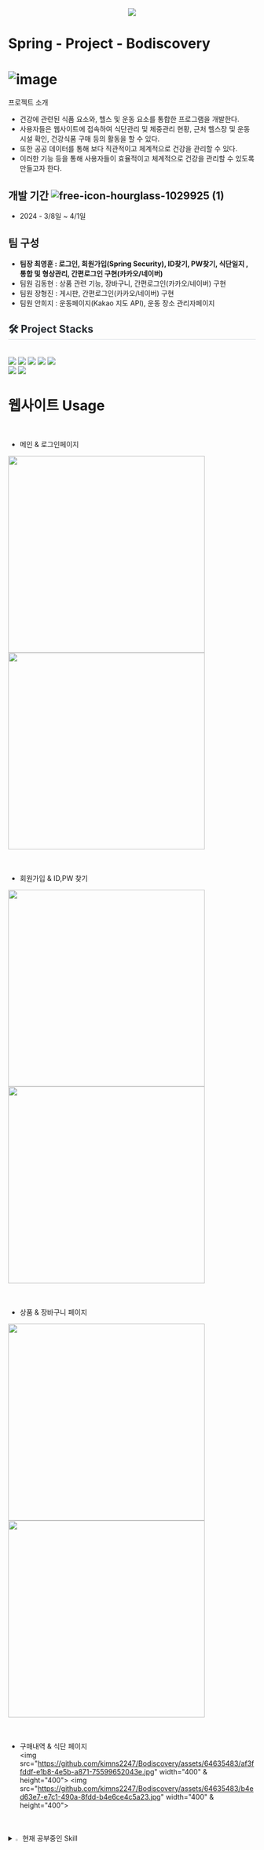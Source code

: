 <div align= "center">
    <img src="https://capsule-render.vercel.app/api?type=waving&color=auto&height=180&text=Bodiscovery&animation=fadeIn&fontColor=000000&fontSize=60" />
    </div>

<h1> Spring - Project - Bodiscovery </h1>

    
# ![image](https://github.com/kimns2247/Bodiscovery/assets/64635483/8a55155b-8163-4d97-a7d7-0e7894ca5672)
프로젝트 소개
- 건강에 관련된 식품 요소와, 헬스 및 운동 요소를 통합한 프로그램을 개발한다.
- 사용자들은 웹사이트에 접속하여 식단관리 및 체중관리 현황, 근처 헬스장 및 운동 시설 확인, 건강식품 구매 등의 활동을 할 수 있다.
- 또한 공공 데이터를 통해 보다 직관적이고 체계적으로 건강을 관리할 수 있다.
- 이러한 기능 등을 통해 사용자들이 효율적이고 체계적으로 건강을 관리할 수 있도록 만들고자 한다.



## 개발 기간 ![free-icon-hourglass-1029925 (1)](https://github.com/kimns2247/Matdori/assets/64635483/8f28b960-034b-47ab-8df9-bc566fc927f1)
- 2024 - 3/8일 ~ 4/1일

## 팀 구성
- <B>팀장 최영훈 :  로그인, 회원가입(Spring Security), ID찾기, PW찾기, 식단일지 , 통합 및 형상관리, 간편로그인 구현(카카오/네이버)</B>
- 팀원 김동현 : 상품 관련 기능, 장바구니, 간편로그인(카카오/네이버) 구현
- 팀원 장형진 : 게시판, 간편로그인(카카오/네이버) 구현
- 팀원 안희지 : 운동페이지(Kakao 지도 API), 운동 장소 관리자페이지


<h2 style="border-bottom: 1px solid #d8dee4; color: #282d33;"> 
    🛠️ Project Stacks </h2> <br> 
    <div style="margin: ; text-align: left;" "text-align: left;"> <img src="https://img.shields.io/badge/Apache Tomcat-F8DC75?style=for-the-badge&logo=Apache Tomcat&logoColor=white">
          <img src="https://img.shields.io/badge/Java-007396?style=for-the-badge&logo=Java&logoColor=white">
          <img src="https://img.shields.io/badge/Javascript-F7DF1E?style=for-the-badge&logo=Javascript&logoColor=white">
          <img src="https://img.shields.io/badge/jQuery-0769AD?style=for-the-badge&logo=jQuery&logoColor=white">
          <img src="https://img.shields.io/badge/Oracle-F80000?style=for-the-badge&logo=Oracle&logoColor=white">
          <br/><img src="https://img.shields.io/badge/Spring-6DB33F?style=for-the-badge&logo=Spring&logoColor=white">
            <img src="https://img.shields.io/badge/Mybatis-6DB33F?style=for-the-badge&logo=MYbatis&logoColor=black">
          </div>
    </div>


# 웹사이트 Usage
<br>

- 메인 & 로그인페이지<br>
<div>   
<img src="https://github.com/kimns2247/Bodiscovery/assets/64635483/1a1570a4-7ea0-408d-bea5-d9149356bd10.jpg" width="400" & height="400"></img>   
<img src="https://github.com/kimns2247/Bodiscovery/assets/64635483/cf75d4a5-4fea-4c81-8c02-936aaaceb602.jpg" width="400" & height="400"></img> 
</div>
<br><br>

- 회원가입 & ID,PW 찾기 <br>
<div>
<img src="https://github.com/kimns2247/Bodiscovery/assets/64635483/feb4b084-babd-479f-97e2-8f6a9d963e6f.jpg" width="400" & height="400"></img>
<img src="https://github.com/kimns2247/Bodiscovery/assets/64635483/05732d4b-bea6-42fd-8959-09145ed9e3e6.jpg" width="400" & height="400"></img> 
</div>
<br><br>

- 상품 & 장바구니 페이지 <br>
<div>
<img src="https://github.com/kimns2247/Bodiscovery/assets/64635483/e47e24bf-a114-4351-93e7-c89d29316d44.jpg" width="400" & height="400"></img>
<img src="https://github.com/kimns2247/Bodiscovery/assets/64635483/79005378-f9fa-4eb3-8c93-5dae43c597fc.jpg" width="400" & height="400"></img>
</div>
<br><br>

- 구매내역 & 식단 페이지 <br>
<img src="https://github.com/kimns2247/Bodiscovery/assets/64635483/af3ffddf-e1b8-4e5b-a871-75599652043e.jpg" width="400" & height="400"></img>
<img src="https://github.com/kimns2247/Bodiscovery/assets/64635483/b4ed63e7-e7c1-490a-8fdd-b4e6ce4c5a23.jpg" width="400" & height="400"></img>
<br><br><br>




<details>
<summary>
  <img src="https://raw.githubusercontent.com/Tarikul-Islam-Anik/Animated-Fluent-Emojis/master/Emojis/Hand%20gestures/Eyes.png" alt="Eyes" width="2%" /> 현재 공부중인 Skill
</summary>
   <br>
  <img src="https://img.shields.io/badge/GitHub-181717?style=flat-square&logo=GitHub&logoColor=white"/>
  <img src="https://img.shields.io/badge/java-007396?style=flat-square&logo=java&logoColor=white"/>
  <img src="https://img.shields.io/badge/JavaScript-F7DF1E?style=flat-square&logo=javascript&logoColor=black"/>
  <img src="https://img.shields.io/badge/jQuery-0769AD?style=flat-square&logo=jQuery&logoColor=white"/>
  <img src="https://img.shields.io/badge/JSON-000000?style=flat-square&logo=json&logoColor=white"/>
  <img src="https://img.shields.io/badge/MariaDB-003545?style=flat-square&logo=mariaDB&logoColor=white"/>
  <img src="https://img.shields.io/badge/Springboot-6DB33F?style=flat-square&logo=Springboot&logoColor=white"/>
   <img src="https://img.shields.io/badge/JPA-6DB33F?style=flat-square&logo=JPA&logoColor=white"/>

</details>
<br><br>







  

    




































